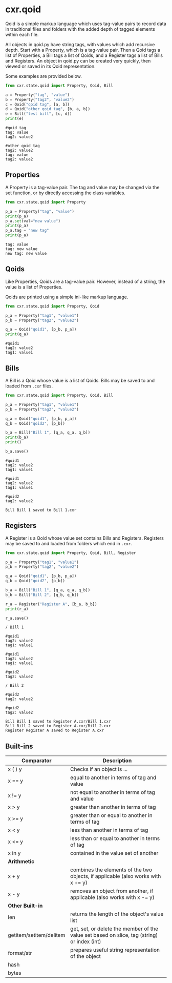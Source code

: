 # cxr.qoid

Qoid is a simple markup language which uses tag-value pairs to record data in traditional files and folders with the added depth of tagged elements within each file.

All objects in qoid.py have string tags, with values which add recursive depth. Start with a Property, which is a tag-value pair. Then a Qoid tags a list of Properties, a Bill tags a list of Qoids, and a Register tags a list of Bills and Registers.
An object in qoid.py can be created very quickly, then viewed or saved in its Qoid representation.

Some examples are provided below.

```python
from cxr.state.qoid import Property, Qoid, Bill

a = Property("tag", "value")
b = Property("tag2", "value2")
c = Qoid("qoid tag", [a, b])
d = Qoid("other qoid tag", [b, a, b])
e = Bill("test bill", [c, d])
print(e)
```
```
#qoid tag
tag: value
tag2: value2

#other qoid tag
tag2: value2
tag: value
tag2: value2
```
## Properties

A Property is a tag-value pair. The tag and value may be changed via the set function,
or by directly accessing the class variables.

```python
from cxr.state.qoid import Property

p_a = Property("tag", "value")
print(p_a)
p_a.set(val="new value")
print(p_a)
p_a.tag = "new tag"
print(p_a)
```
```
tag: value
tag: new value
new tag: new value
```

## Qoids

Like Properties, Qoids are a tag-value pair. However, instead of a string, the value is a list of Properties.

Qoids are printed using a simple ini-like markup language.

```python
from cxr.state.qoid import Property, Qoid

p_a = Property("tag1", "value1")
p_b = Property("tag2", "value2")

q_a = Qoid("qoid1", [p_b, p_a])
print(q_a)
```
```
#qoid1
tag2: value2
tag1: value1
```

## Bills

A Bill is a Qoid whose value is a list of Qoids. Bills may be saved to and loaded from `.cxr` files.

```python
from cxr.state.qoid import Property, Qoid, Bill

p_a = Property("tag1", "value1")
p_b = Property("tag2", "value2")

q_a = Qoid("qoid1", [p_b, p_a])
q_b = Qoid("qoid2", [p_b])

b_a = Bill("Bill 1", [q_a, q_a, q_b])
print(b_a)
print()

b_a.save()
```
```
#qoid1
tag2: value2
tag1: value1

#qoid1
tag2: value2
tag1: value1

#qoid2
tag2: value2

Bill Bill 1 saved to Bill 1.cxr
```

## Registers

A Register is a Qoid whose value set contains Bills and Registers.
Registers may be saved to and loaded from folders which end in `.cxr`.

```python
from cxr.state.qoid import Property, Qoid, Bill, Register

p_a = Property("tag1", "value1")
p_b = Property("tag2", "value2")

q_a = Qoid("qoid1", [p_b, p_a])
q_b = Qoid("qoid2", [p_b])

b_a = Bill("Bill 1", [q_a, q_a, q_b])
b_b = Bill("Bill 2", [q_b, q_b])

r_a = Register("Register A", [b_a, b_b])
print(r_a)

r_a.save()
```
```
/ Bill 1

#qoid1
tag2: value2
tag1: value1

#qoid1
tag2: value2
tag1: value1

#qoid2
tag2: value2

/ Bill 2

#qoid2
tag2: value2

#qoid2
tag2: value2

Bill Bill 1 saved to Register A.cxr/Bill 1.cxr
Bill Bill 2 saved to Register A.cxr/Bill 2.cxr
Register Register A saved to Register A.cxr
```


## Built-ins

Comparator | Description
--- | ---
x ( ) y | Checks if an object is ...
x == y | equal to another in terms of tag and value
x != y | not equal to another in terms of tag and value
x > y |  greater than another in terms of tag
x >= y | greater than or equal to another in terms of tag
x < y | less than another in terms of tag
x <= y | less than or equal to another in terms of tag
x in y | contained in the value set of another
**Arithmetic** | 
x + y | combines the elements of the two objects, if applicable (also works with x += y)
x - y | removes an object from another, if applicable (also works with x -= y)
**Other Built-in** | 
len | returns the length of the object's value list
getitem/setitem/delitem | get, set, or delete the member of the value set based on slice, tag (string) or index (int)
format/str | prepares useful string representation of the object
hash | 
bytes | 
